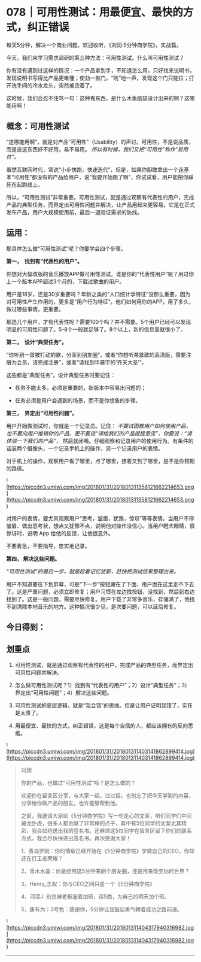 # 078｜可用性测试：用最便宜、最快的方式，纠正错误

每天5分钟，解决一个商业问题。欢迎收听，《刘润·5分钟商学院》，实战篇。

今天，我们来学习需求调研的第三种方法：可用性测试。什么叫可用性测试？

你有没有遇到过这样的情况：一个产品拿到手，不知道怎么用，只好找来说明书，发现说明书写得比产品更难懂；使劲一推门，“咣”地一声，发现这个门只能拉；打开洗手间的冷水龙头，突然被烫着了。

这时候，我们会忍不住骂一句：这种鬼东西，是什么木鱼脑袋设计出来的啊？这哪能用啊！

## 概念：可用性测试

“这哪能用啊”，就是对产品“可用性”（Usability）的声讨。可用性，不是说品质，而是说这东西好不好用，易不易用。 *所以有时候，我们又把“可用性”称作“易用性”。*

虽然互联网时代，常说“小步快跑，快速迭代”，但是，如果你胆敢拿出一个连基本“可用性”都没有的产品给用户，说“我要开始跑了啊”，你试试看，用户能把你踩死在起跑线上。

所以，“可用性测试”非常重要。可用性测试，就是通过观察有代表性的用户，完成产品的典型任务，而界定出可用性问题并解决，让产品用起来更容易。它是在正式发布产品，用户大规模使用前，最后一道验证需求的防线。

## 运用：

那具体怎么做“可用性测试”呢？你要学会四个步骤。

 **第一，  找到有“代表性的用户”。**

你想对大幅改版的音乐播放APP做可用性测试。谁是你的“代表性用户”呢？用过你上一个版本APP超过3个月的，下载过歌曲的用户。

用户是18岁，还是30岁重要吗？年龄之类的“人口统计学特征”没那么重要，因为对可用性产生作用的，更多是“用户行为特征”。他们如何用你的APP，用了多久，做过哪些事情，更重要。

那选几个用户，才有代表性呢？需要100个吗？并不需要。5个用户已经可以发现明显的可用性问题了。5-8个一般就足够了。8个以上，新的信息量就很小了。

 **第二，  设计“典型任务”。**

“你听到一首被打动的歌，分享到朋友圈”，或者“你想听某首歌的高清版，需要注册为会员，请完成注册”，或者“请找到华晨宇的‘齐天大圣’”。

这些都是“典型任务”。设计典型任务时要记住：

* 任务不能太多，必须是重要的，新版本中容易出问题的；

* 任务必须是用户会遇到的场景，而不是你想象的步骤。

 **第三，  界定出“可用性问题”。**

用户开始做测试时，你就是一个记录员。记住： *不要试图教用户如何使用产品，也不要向用户推销你的产品，更不要说“请给我们的产品提提意见”，你要说：“请体验一下我们的产品”，* 然后就闭嘴。仔细观察和记录用户的使用行为。有条件的话装两个摄像头，一个记录手机上的操作，另一个记录用户的表情。

对手机上的操作，观察用户看了哪里，点了哪里，接着又到了哪里，是不是你预期的路径。

![https://piccdn3.umiwi.com/img/201801/31/201801311358121662214653.png](https://piccdn3.umiwi.com/img/201801/31/201801311358121662214653.png)

对用户的表情，要尤其观察用户“思考，皱眉，犹豫，惊讶”等等表情。当用户不停皱眉、做出思考状，想点又犹豫不点，说明他对操作没信心。当用户瞪大眼睛，很惊讶时，说明 App 给他的反馈，让他很意外。

不要着急，不要指导，忠实地记录。

 **第四， 解决这些问题。**

 *“可用性测试”的最后一步，就是趁着记忆犹新，赶快把测试结果整理出来。*

用户不知道要往下划屏幕，可是“下一步”按钮藏在了下面，用户困在这里走不下去了。这是严重问题，必须立即修复；用户习惯在左边找按钮，没找到，然后到右边找到了。这是一般问题，需要尽快修复。用户下载了非常多音乐，存储满了，他找不到清除本地音乐的地方。这种情况很少见，是次要问题，可以延后修复。

## 今日得到：

## 划重点

1. 可用性测试，就是通过观察有代表性的用户，完成产品的典型任务，而界定出可用性问题并解决。

2. 怎么做可用性测试呢？1）找到有“代表性的用户”；2）设计“典型任务”；3）界定出“可用性问题”；4）解决这些问题。

3. 可用性测试的底层逻辑，就是“我会错”的思维。但是让用户证明我错了，实在是太贵了。

4. 用最便宜、最快的方式，纠正错误，这是每个自信的人，都应该拥有的反向思维。

![https://piccdn3.umiwi.com/img/201801/31/201801311403141862899414.jpg](https://piccdn3.umiwi.com/img/201801/31/201801311403141862899414.jpg)

> 刘润
> 
> 你的产品，也做过“可用性测试”吗？是怎么做的？
> 
> 欢迎你在留言区分享，与大家一起，过过招。也别忘了把今天学到的内容，分享给你做产品的朋友，也许能够帮到他。
> 
> 之前，我邀请大家给《5分钟商学院》写一句走心的文案，咱们同学们中间藏龙卧虎，很多人都贡献了非常棒的点子，其中有5位同学的文案尤其精彩，我会如约送出我的签名书。还麻烦这5位同学在留言区留下你们的联系方式，我会尽快快递出签名书。再次感谢大家！
> 
> 1、青岛罗刚：你的情敌已经开始在《5分钟商学院》学做自己的CEO，你却还在打王者荣耀？
> 
> 2、青木水晶：你是想用这5分钟来刷个朋友圈，还是用来改变你的世界？
> 
> 3、Henry_志权：你与CEO之间只差一个《5分钟商学院》
> 
> 4、河深J: 别总被老板逼着加班，读5商，为自己的明天加个班。  
> 
> 5、康有为｜3号色：感谢你，5分钟让我鼓起勇气朝着成功之路前进。

![https://piccdn3.umiwi.com/img/201801/31/201801311404317940316982.jpg](https://piccdn3.umiwi.com/img/201801/31/201801311404317940316982.jpg)

---
